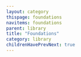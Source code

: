 ```yaml
---
layout: category
thispage: foundations
navitems: foundations
parent: library
title: "Foundations"
category: library
childrenHavePrevNext: true
---
```

